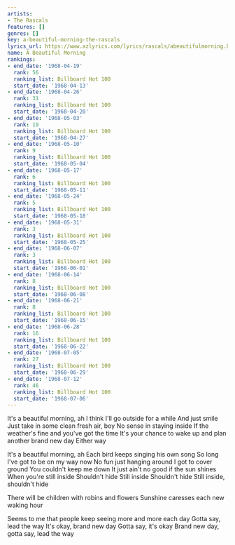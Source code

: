 ```yaml
---
artists:
- The Rascals
features: []
genres: []
key: a-beautiful-morning-the-rascals
lyrics_url: https://www.azlyrics.com/lyrics/rascals/abeautifulmorning.html
name: A Beautiful Morning
rankings:
- end_date: '1968-04-19'
  rank: 56
  ranking_list: Billboard Hot 100
  start_date: '1968-04-13'
- end_date: '1968-04-26'
  rank: 31
  ranking_list: Billboard Hot 100
  start_date: '1968-04-20'
- end_date: '1968-05-03'
  rank: 19
  ranking_list: Billboard Hot 100
  start_date: '1968-04-27'
- end_date: '1968-05-10'
  rank: 9
  ranking_list: Billboard Hot 100
  start_date: '1968-05-04'
- end_date: '1968-05-17'
  rank: 6
  ranking_list: Billboard Hot 100
  start_date: '1968-05-11'
- end_date: '1968-05-24'
  rank: 5
  ranking_list: Billboard Hot 100
  start_date: '1968-05-18'
- end_date: '1968-05-31'
  rank: 3
  ranking_list: Billboard Hot 100
  start_date: '1968-05-25'
- end_date: '1968-06-07'
  rank: 3
  ranking_list: Billboard Hot 100
  start_date: '1968-06-01'
- end_date: '1968-06-14'
  rank: 8
  ranking_list: Billboard Hot 100
  start_date: '1968-06-08'
- end_date: '1968-06-21'
  rank: 8
  ranking_list: Billboard Hot 100
  start_date: '1968-06-15'
- end_date: '1968-06-28'
  rank: 16
  ranking_list: Billboard Hot 100
  start_date: '1968-06-22'
- end_date: '1968-07-05'
  rank: 27
  ranking_list: Billboard Hot 100
  start_date: '1968-06-29'
- end_date: '1968-07-12'
  rank: 46
  ranking_list: Billboard Hot 100
  start_date: '1968-07-06'
---
```


It's a beautiful morning, ah
I think I'll go outside for a while
And just smile
Just take in some clean fresh air, boy
No sense in staying inside
If the weather's fine and you've got the time
It's your chance to wake up and plan another brand new day
Either way

It's a beautiful morning, ah
Each bird keeps singing his own song
So long
I've got to be on my way now
No fun just hanging around
I got to cover ground
You couldn't keep me down
It just ain't no good if the sun shines
When you're still inside
Shouldn't hide
Still inside
Shouldn't hide
Still inside, shouldn't hide

There will be children with robins and flowers
Sunshine caresses each new waking hour

Seems to me that people keep seeing more and more each day
Gotta say, lead the way
It's okay, brand new day
Gotta say, it's okay
Brand new day, gotta say, lead the way



